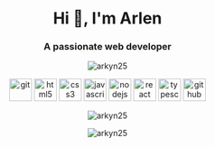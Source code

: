 <h1 align="center">Hi 👋, I'm Arlen</h1>
<h3 align="center">A passionate web developer</h3>

<p align="center"> <img src="https://komarev.com/ghpvc/?username=arkyn25" alt="arkyn25" /> </p>

<p align="center">
  <img src="https://www.vectorlogo.zone/logos/git-scm/git-scm-icon.svg" alt="git" height="40"/>
  <img src="https://ik.imagekit.io/joaonasc/GitHub/assets/tech-logos/html5_uTMKXvufNb.png" alt="html5" height="40"/>
  <img src="https://ik.imagekit.io/joaonasc/GitHub/assets/tech-logos/css3_VgbzSiOrr7.png" alt="css3" height="40"/>
  <img src="https://ik.imagekit.io/joaonasc/GitHub/assets/tech-logos/javascript_FxaldcpSw.png" alt="javascript" height="40"/>
  <img src="https://ik.imagekit.io/joaonasc/GitHub/assets/tech-logos/nodejs_Y2TSm6B_DN.png" alt="nodejs" height="40"/>
  <img src="https://ik.imagekit.io/joaonasc/GitHub/assets/tech-logos/reactjs_j5WbdQuuJ.png" alt="react" height="40"/>
  <img src="https://ik.imagekit.io/joaonasc/GitHub/assets/tech-logos/typescript_jx2QG0P-U0.png" alt="typescript" height="40"/>
  <img src="https://ik.imagekit.io/joaonasc/GitHub/assets/tech-logos/github_CEhhSRJdrr.png" alt="github" height="40"/>
</p>
<p align="center"><img align="center" src="https://github-readme-stats.vercel.app/api/top-langs/?username=arkyn25&layout=compact&hide=html" alt="arkyn25" /></p>

<p align="center"><img align="center" src="https://github-readme-stats.vercel.app/api?username=arkyn25&show_icons=true&hide=issues,contribs" alt="arkyn25" /></p>
